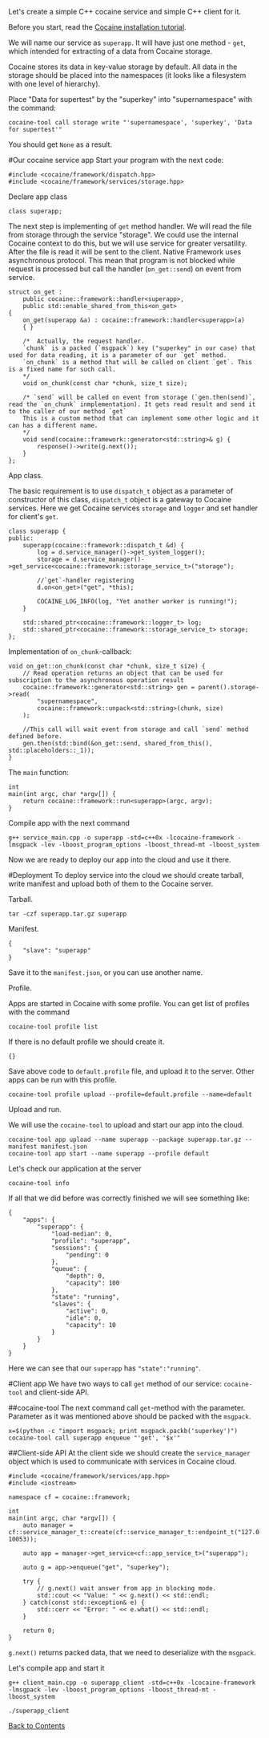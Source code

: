 ﻿Let's create a simple C++ cocaine service and simple C++ client for it.

Before you start, read the [Cocaine installation tutorial](tutorial_cocaine_install.md).

We will name our service as `superapp`. It will have just one method - `get`, which intended for extracting of a data from Cocaine storage.

Cocaine stores its data in key-value storage by default. All data in the storage should be placed into the namespaces (it looks like a filesystem with one level of hierarchy). 

Place "Data for supertest" by the "superkey" into  "supernamespace" with the command:

```
cocaine-tool call storage write "'supernamespace', 'superkey', 'Data for supertest'"
```

You should get `None` as a result.

#Our cocaine service app
Start your program with the next code:

```
#include <cocaine/framework/dispatch.hpp>
#include <cocaine/framework/services/storage.hpp>
```

Declare app class

```
class superapp;
```

The next step is implementing of `get` method handler.
We will read the file from storage through the service "storage". We could use the internal Cocaine context to do this, but we will use service for greater versatility. After the file is read it will be sent to the client.
Native Framework uses asynchronous protocol. This mean that program is not blocked while request is processed but call the handler (`on_get::send`) on event from service.

```
struct on_get :
    public cocaine::framework::handler<superapp>,
    public std::enable_shared_from_this<on_get>
{
    on_get(superapp &a) : cocaine::framework::handler<superapp>(a)
    { }

    /*  Actually, the request handler. 
    `chunk` is a packed (`msgpack`) key ("superkey" in our case) that used for data reading, it is a parameter of our `get` method.
    `on_chunk` is a method that will be called on client `get`. This is a fixed name for such call.
    */
    void on_chunk(const char *chunk, size_t size);

    /* `send` will be called on event from storage (`gen.then(send)`, read the `on_chunk` inmplementation). It gets read result and send it to the caller of our method `get`
    This is a custom method that can implement some other logic and it can has a different name.
    */
    void send(cocaine::framework::generator<std::string>& g) {
        response()->write(g.next());
    }
};
```

App class.

The basic requirement is to use `dispatch_t` object as a parameter of constructor of this class,  `dispatch_t` object is a gateway to Cocaine services.
Here we get Cocaine services `storage` and `logger` and set handler for client's `get`.

```
class superapp {
public:
    superapp(cocaine::framework::dispatch_t &d) {
        log = d.service_manager()->get_system_logger();
        storage = d.service_manager()->get_service<cocaine::framework::storage_service_t>("storage");

        //`get`-handler registering
        d.on<on_get>("get", *this);

        COCAINE_LOG_INFO(log, "Yet another worker is running!");
    }

    std::shared_ptr<cocaine::framework::logger_t> log;
    std::shared_ptr<cocaine::framework::storage_service_t> storage;
};
```

Implementation of `on_chunk`-callback:

```
void on_get::on_chunk(const char *chunk, size_t size) {
    // Read operation returns an object that can be used for subscription to the asynchronous operation result
    cocaine::framework::generator<std::string> gen = parent().storage->read(
        "supernamespace",
        cocaine::framework::unpack<std::string>(chunk, size)
    );

    //This call will wait event from storage and call `send` method defined before.
    gen.then(std::bind(&on_get::send, shared_from_this(), std::placeholders::_1));
}
```

The `main` function:

```
int
main(int argc, char *argv[]) {
    return cocaine::framework::run<superapp>(argc, argv);
}
```

Compile app with the next command

```
g++ service_main.cpp -o superapp -std=c++0x -lcocaine-framework -lmsgpack -lev -lboost_program_options -lboost_thread-mt -lboost_system
```

Now we are ready to deploy our app into the cloud and use it there.

#Deployment
To deploy service into the cloud we should create tarball, write manifest and upload both of them to the Cocaine server.

Tarball.

```
tar -czf superapp.tar.gz superapp
```

Manifest.

```
{
    "slave": "superapp"
}
```

Save it to the `manifest.json`, or you can use another name.

Profile.

Apps are started in Cocaine with some profile. You can get list of profiles with the command

```
cocaine-tool profile list
```

If there is no default profile we should create it.

```
{}
```

Save above code to `default.profile` file, and upload it to the server. Other apps can be run with this profile.

```
cocaine-tool profile upload --profile=default.profile --name=default
```

Upload and run.

We will use the `cocaine-tool` to upload and start our app into the cloud.

```
cocaine-tool app upload --name superapp --package superapp.tar.gz --manifest manifest.json
cocaine-tool app start --name superapp --profile default
```

Let's check our application at the server

```
cocaine-tool info
```

If all that we did before was correctly finished we will see something like:

```
{
    "apps": {
        "superapp": {
            "load-median": 0, 
            "profile": "superapp", 
            "sessions": {
                "pending": 0
            }, 
            "queue": {
                "depth": 0, 
                "capacity": 100
            }, 
            "state": "running", 
            "slaves": {
                "active": 0, 
                "idle": 0, 
                "capacity": 10
            }
        }
    }
}
```
Here we can see that our `superapp` has `"state":"running"`.

#Client app
We have two ways to call `get` method of our service: `cocaine-tool` and client-side API.

##cocaine-tool
The next command call `get`-method with the parameter. Parameter as it was mentioned above should be packed with the `msgpack`.

```
x=$(python -c "import msgpack; print msgpack.packb('superkey')")
cocaine-tool call superapp enqueue "'get', '$x'"
```

##Client-side API
At the client side we should create the `service_manager` object which is used to communicate with services in Cocaine cloud.

```
#include <cocaine/framework/services/app.hpp>
#include <iostream>

namespace cf = cocaine::framework;

int
main(int argc, char *argv[]) {
    auto manager = cf::service_manager_t::create(cf::service_manager_t::endpoint_t("127.0.0.1", 10053));

    auto app = manager->get_service<cf::app_service_t>("superapp");

    auto g = app->enqueue("get", "superkey");

    try {
        // g.next() wait answer from app in blocking mode.
        std::cout << "Value: " << g.next() << std::endl;
    } catch(const std::exception& e) {
        std::cerr << "Error: " << e.what() << std::endl;
    }

    return 0;
}
```

`g.next()` returns packed data, that we need to deserialize with the `msgpack`.


Let's compile app and start it

```
g++ client_main.cpp -o superapp_client -std=c++0x -lcocaine-framework -lmsgpack -lev -lboost_program_options -lboost_thread-mt -lboost_system

./superapp_client
```

[Back to Contents](contents.md)